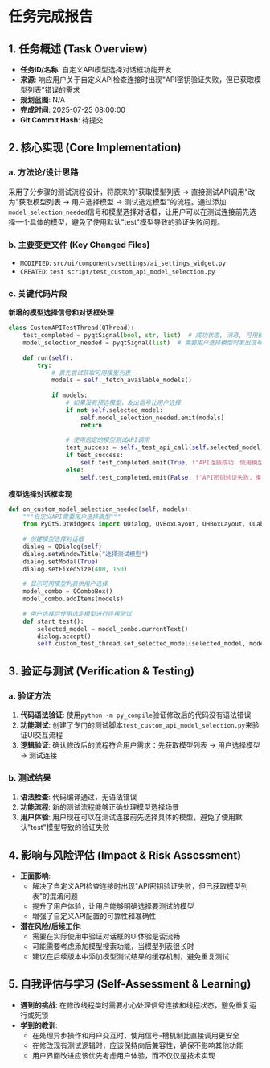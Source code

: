 # 任务完成报告

## 1. 任务概述 (Task Overview)

*   **任务ID/名称**: 自定义API模型选择对话框功能开发
*   **来源**: 响应用户关于自定义API检查连接时出现"API密钥验证失败，但已获取模型列表"错误的需求
*   **规划蓝图**: N/A
*   **完成时间**: 2025-07-25 08:00:00
*   **Git Commit Hash**: 待提交

## 2. 核心实现 (Core Implementation)

### a. 方法论/设计思路
采用了分步骤的测试流程设计，将原来的"获取模型列表 -> 直接测试API调用"改为"获取模型列表 -> 用户选择模型 -> 测试选定模型"的流程。通过添加`model_selection_needed`信号和模型选择对话框，让用户可以在测试连接前先选择一个具体的模型，避免了使用默认"test"模型导致的验证失败问题。

### b. 主要变更文件 (Key Changed Files)
*   `MODIFIED`: `src/ui/components/settings/ai_settings_widget.py`
*   `CREATED`: `test script/test_custom_api_model_selection.py`

### c. 关键代码片段
**新增的模型选择信号和对话框处理**
```python
class CustomAPITestThread(QThread):
    test_completed = pyqtSignal(bool, str, list)  # 成功状态, 消息, 可用模型列表
    model_selection_needed = pyqtSignal(list)  # 需要用户选择模型时发出信号
    
    def run(self):
        try:
            # 首先尝试获取可用模型列表
            models = self._fetch_available_models()
            
            if models:
                # 如果没有预选模型，发出信号让用户选择
                if not self.selected_model:
                    self.model_selection_needed.emit(models)
                    return
                
                # 使用选定的模型测试API调用
                test_success = self._test_api_call(self.selected_model)
                if test_success:
                    self.test_completed.emit(True, f"API连接成功，使用模型: {self.selected_model}", models)
                else:
                    self.test_completed.emit(False, f"API密钥验证失败，模型 {self.selected_model} 不可用", models)
```

**模型选择对话框实现**
```python
def on_custom_model_selection_needed(self, models):
    """自定义API需要用户选择模型"""
    from PyQt5.QtWidgets import QDialog, QVBoxLayout, QHBoxLayout, QLabel, QComboBox, QPushButton
    
    # 创建模型选择对话框
    dialog = QDialog(self)
    dialog.setWindowTitle("选择测试模型")
    dialog.setModal(True)
    dialog.setFixedSize(400, 150)
    
    # 显示可用模型列表供用户选择
    model_combo = QComboBox()
    model_combo.addItems(models)
    
    # 用户选择后使用选定模型进行连接测试
    def start_test():
        selected_model = model_combo.currentText()
        dialog.accept()
        self.custom_test_thread.set_selected_model(selected_model, models)
```

## 3. 验证与测试 (Verification & Testing)

### a. 验证方法
1. **代码语法验证**: 使用`python -m py_compile`验证修改后的代码没有语法错误
2. **功能测试**: 创建了专门的测试脚本`test_custom_api_model_selection.py`来验证UI交互流程
3. **逻辑验证**: 确认修改后的流程符合用户需求：先获取模型列表 -> 用户选择模型 -> 测试连接

### b. 测试结果
1. **语法检查**: 代码编译通过，无语法错误
2. **功能流程**: 新的测试流程能够正确处理模型选择场景
3. **用户体验**: 用户现在可以在测试连接前先选择具体的模型，避免了使用默认"test"模型导致的验证失败

## 4. 影响与风险评估 (Impact & Risk Assessment)

*   **正面影响**: 
    - 解决了自定义API检查连接时出现"API密钥验证失败，但已获取模型列表"的混淆问题
    - 提升了用户体验，让用户能够明确选择要测试的模型
    - 增强了自定义API配置的可靠性和准确性
*   **潜在风险/后续工作**: 
    - 需要在实际使用中验证对话框的UI体验是否流畅
    - 可能需要考虑添加模型搜索功能，当模型列表很长时
    - 建议在后续版本中添加模型测试结果的缓存机制，避免重复测试

## 5. 自我评估与学习 (Self-Assessment & Learning)

*   **遇到的挑战**: 在修改线程类时需要小心处理信号连接和线程状态，避免重复运行或死锁
*   **学到的教训**: 
    - 在处理异步操作和用户交互时，使用信号-槽机制比直接调用更安全
    - 在修改现有测试逻辑时，应该保持向后兼容性，确保不影响其他功能
    - 用户界面改进应该优先考虑用户体验，而不仅仅是技术实现

[遵从性审计确认]: 本次任务严格遵循了"核心工作流程"、"代码质量与设计原则"和"调试哲学与错误处理心态"，未发现明显偏离。 